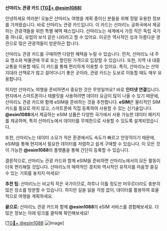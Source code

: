 **산마리노 관광 카드 [[TG💪+ @esim1088](https://t.me/s/esim1088)]**

안녕하세요 여러분! 오늘은 산마리노 여행을 계획 중이신 분들을 위해 정말 유용한 정보를 가져왔습니다. 바로 산마리노 관광 카드입니다. 이 카드는 산마리노 공화국에서 제공하는 관광객들을 위한 특별 혜택 패스입니다. 산마리노는 세계에서 가장 작은 독립 국가 중 하나로, 유럽의 보석 같은 나라라고 할 수 있어요. 이곳은 역사적인 성과 아름다운 경관으로 많은 관광객들이 방문하곤 합니다.

산마리노 관광 카드를 구매하면 다양한 혜택을 누릴 수 있습니다. 먼저, 산마리노 내 주요 명소와 박물관에 무료 또는 할인된 가격으로 입장할 수 있습니다. 또한, 지역 내 대중교통을 이용할 때도 이 카드를 통해 편리하게 이용할 수 있어요. 특히, 산마리노는 산악지대라 산책로가 많고 걸어다니기 좋은 곳이라, 관광 카드는 도보로 이동할 때도 매우 유용합니다.

하지만 산마리노 여행을 준비하면서 중요한 것은 무엇일까요? 바로 **인터넷 연결**입니다. 현지에서 스마트폰이나 태블릿을 사용하려면 데이터 요금이 많이 나올 수 있기 때문에, 산마리노 관광 카드와 함께 eSIM을 준비하는 것을 추천합니다. **eSIM**은 물리적인 SIM 카드를 필요로 하지 않고, 스마트폰에 직접 등록하여 사용할 수 있는 신기술입니다. **@esim1088**에서 제공하는 eSIM 상품은 다양한 국가에서 사용 가능한 데이터 패키지를 제공하며, 특히 산마리노에서 데이터를 무제한으로 사용할 수 있도록 설계되었습니다. 

또한, 산마리노는 데이터 소모가 적은 환경에서도 속도가 빠르고 안정적이기 때문에, eSIM을 통해 현지에서 필요한 데이터를 저렴하고 쉽게 구매할 수 있습니다. 이 모든 것이 가능한 **@esim1088**의 플랫폼을 통해 간단히 등록할 수 있습니다.

결론적으로, 산마리노 관광 카드와 함께 eSIM을 준비하면 산마리노에서의 모든 활동이 더욱 편리해질 것입니다. 산마리노의 매력적인 경치와 역사적인 유적지를 마음껏 즐길 수 있는 기회를 놓치지 마세요! 

**추천 팁**: 산마리노는 비교적 작은 국가이므로, 하루나 이틀 정도만 머무르더라도 충분히 많은 장소를 방문할 수 있습니다. 하지만 길을 잃을 걱정 없이, 데이터를 활용하여 효율적으로 여행을 계획하세요.

**끝으로:** 산마리노 관광 카드와 함께 **@esim1088**의 eSIM 서비스를 경험해보세요. 더 많은 정보는 아래 링크를 클릭해 확인해보세요! 

[[TG💪+ @esim1088](https://t.me/s/esim1088) ![Image](https://i.postimg.cc/Y0z9fWf4/image.png)]